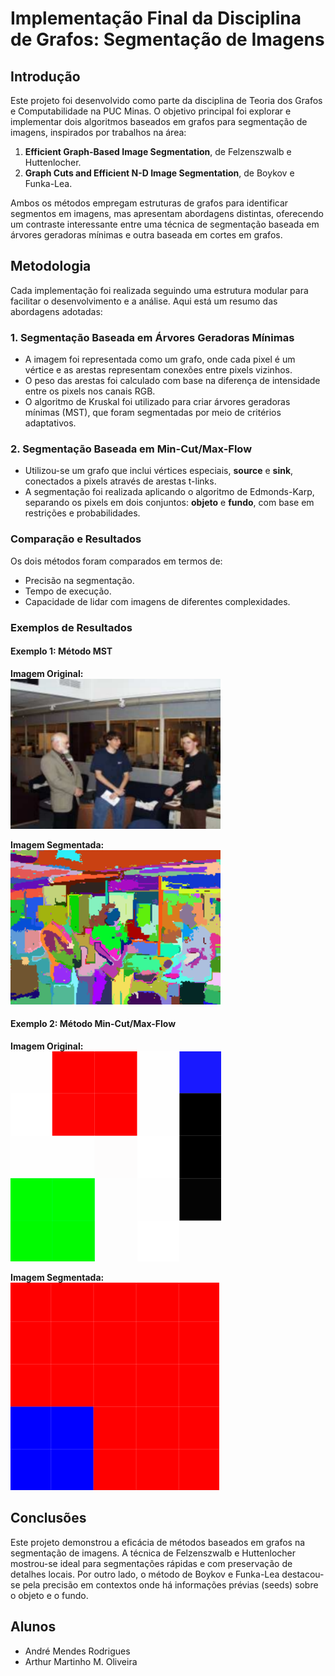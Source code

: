 # Implementação Final da Disciplina de Grafos: Segmentação de Imagens

## Introdução
Este projeto foi desenvolvido como parte da disciplina de Teoria dos Grafos e Computabilidade na PUC Minas. O objetivo principal foi explorar e implementar dois algoritmos baseados em grafos para segmentação de imagens, inspirados por trabalhos na área:

1. **Efficient Graph-Based Image Segmentation**, de Felzenszwalb e Huttenlocher.
2. **Graph Cuts and Efficient N-D Image Segmentation**, de Boykov e Funka-Lea.

Ambos os métodos empregam estruturas de grafos para identificar segmentos em imagens, mas apresentam abordagens distintas, oferecendo um contraste interessante entre uma técnica de segmentação baseada em árvores geradoras mínimas e outra baseada em cortes em grafos.

## Metodologia
Cada implementação foi realizada seguindo uma estrutura modular para facilitar o desenvolvimento e a análise. Aqui está um resumo das abordagens adotadas:

### 1. Segmentação Baseada em Árvores Geradoras Mínimas
- A imagem foi representada como um grafo, onde cada pixel é um vértice e as arestas representam conexões entre pixels vizinhos.
- O peso das arestas foi calculado com base na diferença de intensidade entre os pixels nos canais RGB.
- O algoritmo de Kruskal foi utilizado para criar árvores geradoras mínimas (MST), que foram segmentadas por meio de critérios adaptativos.

### 2. Segmentação Baseada em Min-Cut/Max-Flow
- Utilizou-se um grafo que inclui vértices especiais, **source** e **sink**, conectados a pixels através de arestas t-links.
- A segmentação foi realizada aplicando o algoritmo de Edmonds-Karp, separando os pixels em dois conjuntos: **objeto** e **fundo**, com base em restrições e probabilidades.

### Comparação e Resultados
Os dois métodos foram comparados em termos de:
- Precisão na segmentação.
- Tempo de execução.
- Capacidade de lidar com imagens de diferentes complexidades.

### Exemplos de Resultados

#### Exemplo 1: Método MST
**Imagem Original:**  
![Imagem Original MST](images/Ex1ImgOriginal.png)  

**Imagem Segmentada:**  
![Imagem Segmentada MST](images/Ex1ImgSegmentada.png)  

#### Exemplo 2: Método Min-Cut/Max-Flow
**Imagem Original:**  
![Imagem Original Min-Cut](images/Ex2ImgOriginal.png)  

**Imagem Segmentada:**  
![Imagem Segmentada Min-Cut](images/Ex2ImgSegmentada.png) 

## Conclusões
Este projeto demonstrou a eficácia de métodos baseados em grafos na segmentação de imagens. A técnica de Felzenszwalb e Huttenlocher mostrou-se ideal para segmentações rápidas e com preservação de detalhes locais. Por outro lado, o método de Boykov e Funka-Lea destacou-se pela precisão em contextos onde há informações prévias (seeds) sobre o objeto e o fundo.

## Alunos
- André Mendes Rodrigues  
- Arthur Martinho M. Oliveira
